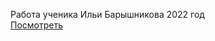 Работа ученика Ильи Барышникова 2022 год<br>
<a href="https://itcube-vn.github.io/adidas/">Посмотреть</a>
